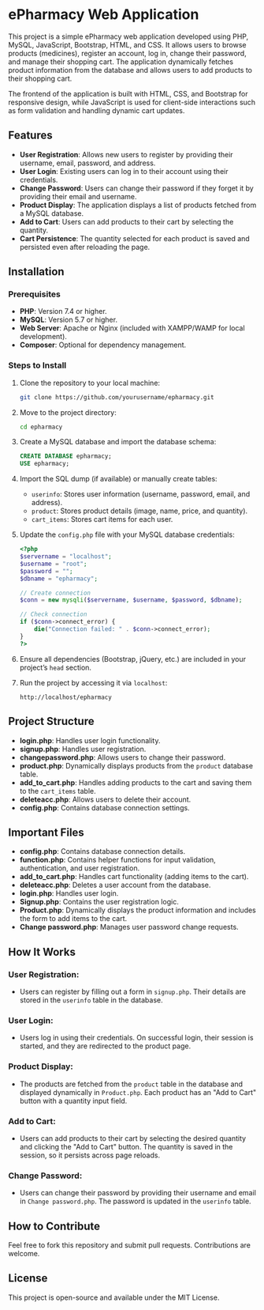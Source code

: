 # ePharmacy Web Application

This project is a simple ePharmacy web application developed using PHP, MySQL, JavaScript, Bootstrap, HTML, and CSS. It allows users to browse products (medicines), register an account, log in, change their password, and manage their shopping cart. The application dynamically fetches product information from the database and allows users to add products to their shopping cart.

The frontend of the application is built with HTML, CSS, and Bootstrap for responsive design, while JavaScript is used for client-side interactions such as form validation and handling dynamic cart updates.

## Features
- **User Registration**: Allows new users to register by providing their username, email, password, and address.
- **User Login**: Existing users can log in to their account using their credentials.
- **Change Password**: Users can change their password if they forget it by providing their email and username.
- **Product Display**: The application displays a list of products fetched from a MySQL database.
- **Add to Cart**: Users can add products to their cart by selecting the quantity.
- **Cart Persistence**: The quantity selected for each product is saved and persisted even after reloading the page.

## Installation

### Prerequisites

- **PHP**: Version 7.4 or higher.
- **MySQL**: Version 5.7 or higher.
- **Web Server**: Apache or Nginx (included with XAMPP/WAMP for local development).
- **Composer**: Optional for dependency management.

### Steps to Install

1. Clone the repository to your local machine:
    ```bash
    git clone https://github.com/yourusername/epharmacy.git
    ```

2. Move to the project directory:
    ```bash
    cd epharmacy
    ```

3. Create a MySQL database and import the database schema:
    ```sql
    CREATE DATABASE epharmacy;
    USE epharmacy;
    ```

4. Import the SQL dump (if available) or manually create tables:
    - `userinfo`: Stores user information (username, password, email, and address).
    - `product`: Stores product details (image, name, price, and quantity).
    - `cart_items`: Stores cart items for each user.

5. Update the `config.php` file with your MySQL database credentials:
    ```php
    <?php
    $servername = "localhost";
    $username = "root";
    $password = "";
    $dbname = "epharmacy";

    // Create connection
    $conn = new mysqli($servername, $username, $password, $dbname);

    // Check connection
    if ($conn->connect_error) {
        die("Connection failed: " . $conn->connect_error);
    }
    ?>
    ```

6. Ensure all dependencies (Bootstrap, jQuery, etc.) are included in your project’s `head` section.

7. Run the project by accessing it via `localhost`:
    ```
    http://localhost/epharmacy
    ```
    
## Project Structure
- **login.php**: Handles user login functionality.
- **signup.php**: Handles user registration.
- **changepassword.php**: Allows users to change their password.
- **product.php**: Dynamically displays products from the `product` database table.
- **add_to_cart.php**: Handles adding products to the cart and saving them to the `cart_items` table.
- **deleteacc.php**: Allows users to delete their account.
- **config.php**: Contains database connection settings.

## Important Files
- **config.php**: Contains database connection details.
- **function.php**: Contains helper functions for input validation, authentication, and user registration.
- **add_to_cart.php**: Handles cart functionality (adding items to the cart).
- **deleteacc.php**: Deletes a user account from the database.
- **login.php**: Handles user login.
- **Signup.php**: Contains the user registration logic.
- **Product.php**: Dynamically displays the product information and includes the form to add items to the cart.
- **Change password.php**: Manages user password change requests.

## How It Works

### User Registration:
- Users can register by filling out a form in `signup.php`. Their details are stored in the `userinfo` table in the database.

### User Login:
- Users log in using their credentials. On successful login, their session is started, and they are redirected to the product page.

### Product Display:
- The products are fetched from the `product` table in the database and displayed dynamically in `Product.php`. Each product has an "Add to Cart" button with a quantity input field.

### Add to Cart:
- Users can add products to their cart by selecting the desired quantity and clicking the "Add to Cart" button. The quantity is saved in the session, so it persists across page reloads.

### Change Password:
- Users can change their password by providing their username and email in `Change password.php`. The password is updated in the `userinfo` table.

## How to Contribute
Feel free to fork this repository and submit pull requests. Contributions are welcome.

## License
This project is open-source and available under the MIT License.
